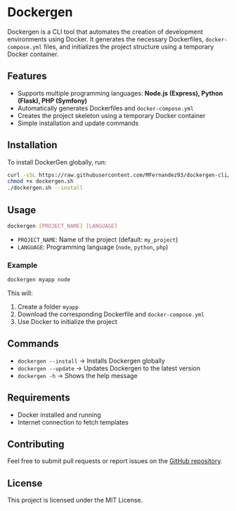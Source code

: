 # Dockergen

Dockergen is a CLI tool that automates the creation of development environments using Docker. It generates the necessary Dockerfiles, `docker-compose.yml` files, and initializes the project structure using a temporary Docker container.

## Features

- Supports multiple programming languages: **Node.js (Express), Python (Flask), PHP (Symfony)**
- Automatically generates Dockerfiles and `docker-compose.yml`
- Creates the project skeleton using a temporary Docker container
- Simple installation and update commands

## Installation

To install DockerGen globally, run:

```sh
curl -sSL https://raw.githubusercontent.com/MFernandez93/dockergen-cli/main/dockergen.sh -o dockergen.sh
chmod +x dockergen.sh
./dockergen.sh --install
```

## Usage

```sh
dockergen [PROJECT_NAME] [LANGUAGE]
```

- `PROJECT_NAME`: Name of the project (default: `my_project`)
- `LANGUAGE`: Programming language (`node`, `python`, `php`)

### Example

```sh
dockergen myapp node
```

This will:

1. Create a folder `myapp`
2. Download the corresponding Dockerfile and `docker-compose.yml`
3. Use Docker to initialize the project

## Commands

- `dockergen --install` → Installs Dockergen globally
- `dockergen --update` → Updates Dockergen to the latest version
- `dockergen -h` → Shows the help message

## Requirements

- Docker installed and running
- Internet connection to fetch templates

## Contributing

Feel free to submit pull requests or report issues on the [GitHub repository](https://github.com/MFernandez93/dockergen-cli).

## License

This project is licensed under the MIT License.
